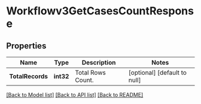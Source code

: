 # Workflowv3GetCasesCountResponse

## Properties
Name | Type | Description | Notes
------------ | ------------- | ------------- | -------------
**TotalRecords** | **int32** | Total Rows Count. | [optional] [default to null]

[[Back to Model list]](../README.md#documentation-for-models) [[Back to API list]](../README.md#documentation-for-api-endpoints) [[Back to README]](../README.md)

